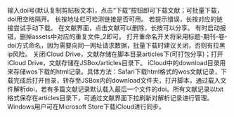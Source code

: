 输入doi号(默认复制剪贴板文本)，点击“下载”按钮即可下载文献；可批量下载，doi用空格隔开。
长按地址栏可检测链接是否可用。
若提示错误，长按对应的链接尝试手动下载。
在文献界面，点击文献可以删除，长按可以分享。
有时启动报错，删掉assets中对应的重复文件_2即可。
打开重命名开关将采用标题-期刊-卷-doi方式命名，因为需要向同一网址请求数据，批量下载时建议关闭，否则有拉黑ip风险。
关闭iCloud Drive，文献存储在脚本目录articles下(可打包分享)；打开iCloud Drive，文献存储在JSBox/articles目录下。
iCloud中的download目录用来存储wos下载的html记录。具体方法：Safari下载html格式的wos文献记录，下载完成后打开目录，转存至JSBox内的download文件夹，打开脚本，通过载入文件解析doi，若有多篇文献记录默认载入最后一个文件的doi。所有文献记录以txt格式保存在articles目录下，可通过文献界面下拉刷新对解析记录进行管理。
Windows用户可在Microsoft Store下载iCloud进行同步。